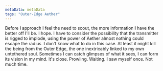 ```yaml
---
metaData: metaData
tags: "Outer-Edge Aether"
---
```


Before I approach I feel the need to scout, the more information I have the better off I'll be. I hope. I have to consider the possibility that the transmitter is rigged to implode, using the power of Aether almost nothing could escape the radius. 
I don't know what to do in this case. At least it might kill the being from the Outer Edge, the one inextricably linked to my own untethered soul. 
Sometimes I can catch glimpses of what it sees, I can form its vision in my mind. 
It's close. Prowling. Waiting. 
I saw myself once.
Not much time.